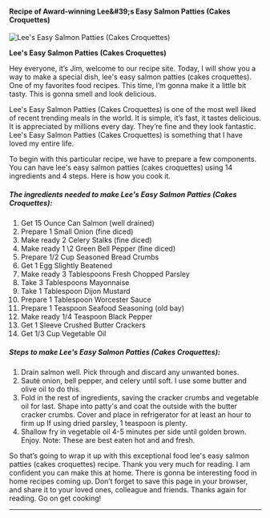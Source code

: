             

#### Recipe of Award-winning Lee&amp;#39;s Easy Salmon Patties (Cakes Croquettes)

![Lee's Easy Salmon Patties (Cakes Croquettes)](https://img-global.cpcdn.com/recipes/9f1c7311f94cc1fc/751x532cq70/lees-easy-salmon-patties-cakes-croquettes-recipe-main-photo.jpg)

**Lee's Easy Salmon Patties (Cakes Croquettes)**

Hey everyone, it’s Jim, welcome to our recipe site. Today, I will show you a way to make a special dish, lee's easy salmon patties (cakes croquettes). One of my favorites food recipes. This time, I’m gonna make it a little bit tasty. This is gonna smell and look delicious.

Lee's Easy Salmon Patties (Cakes Croquettes) is one of the most well liked of recent trending meals in the world. It is simple, it’s fast, it tastes delicious. It is appreciated by millions every day. They’re fine and they look fantastic. Lee's Easy Salmon Patties (Cakes Croquettes) is something that I have loved my entire life.

To begin with this particular recipe, we have to prepare a few components. You can have lee's easy salmon patties (cakes croquettes) using 14 ingredients and 4 steps. Here is how you cook it.

##### The ingredients needed to make Lee's Easy Salmon Patties (Cakes Croquettes):

1.  Get 15 Ounce Can Salmon (well drained)
2.  Prepare 1 Small Onion (fine diced)
3.  Make ready 2 Celery Stalks (fine diced)
4.  Make ready 1 \\2 Green Bell Pepper (fine diced)
5.  Prepare 1/2 Cup Seasoned Bread Crumbs
6.  Get 1 Egg Slightly Beatened
7.  Make ready 3 Tablespoons Fresh Chopped Parsley
8.  Take 3 Tablespoons Mayonnaise
9.  Take 1 Tablespoon Dijon Mustard
10.  Prepare 1 Tablespoon Worcester Sauce
11.  Prepare 1 Teaspoon Seafood Seasoning (old bay)
12.  Make ready 1/4 Teaspoon Black Pepper
13.  Get 1 Sleeve Crushed Butter Crackers
14.  Get 1/3 Cup Vegetable Oil

##### Steps to make Lee's Easy Salmon Patties (Cakes Croquettes):

1.  Drain salmon well. Pick through and discard any unwanted bones.
2.  Sauté onion, bell pepper, and celery until soft. I use some butter and olive oil to do this.
3.  Fold in the rest of ingredients, saving the cracker crumbs and vegetable oil for last. Shape into patty's and coat the outside with the butter cracker crumbs. Cover and place in refrigerator for at least an hour to firm up If using dried parsley, 1 teaspoon is plenty.
4.  Shallow fry in vegetable oil 4-5 minutes per side until golden brown. Enjoy. Note: These are best eaten hot and and fresh.

So that’s going to wrap it up with this exceptional food lee's easy salmon patties (cakes croquettes) recipe. Thank you very much for reading. I am confident you can make this at home. There is gonna be interesting food in home recipes coming up. Don’t forget to save this page in your browser, and share it to your loved ones, colleague and friends. Thanks again for reading. Go on get cooking!

* * *